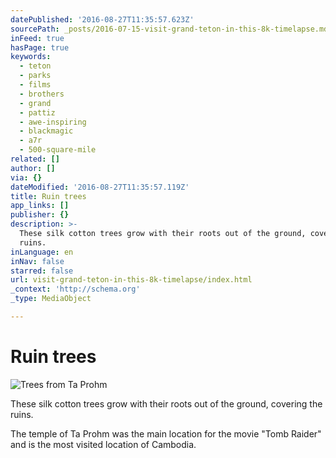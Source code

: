 ```yaml
---
datePublished: '2016-08-27T11:35:57.623Z'
sourcePath: _posts/2016-07-15-visit-grand-teton-in-this-8k-timelapse.md
inFeed: true
hasPage: true
keywords:
  - teton
  - parks
  - films
  - brothers
  - grand
  - pattiz
  - awe-inspiring
  - blackmagic
  - a7r
  - 500-square-mile
related: []
author: []
via: {}
dateModified: '2016-08-27T11:35:57.119Z'
title: Ruin trees
app_links: []
publisher: {}
description: >-
  These silk cotton trees grow with their roots out of the ground, covering the
  ruins.
inLanguage: en
inNav: false
starred: false
url: visit-grand-teton-in-this-8k-timelapse/index.html
_context: 'http://schema.org'
_type: MediaObject

---
```

# Ruin trees
![Trees from Ta Prohm](https://the-grid-user-content.s3-us-west-2.amazonaws.com/0817457e-8395-4611-9b75-a62b7c2e8aa7.jpg)

These silk cotton trees grow with their roots out of the ground, covering the ruins.

The temple of Ta Prohm was the main location for the movie "Tomb Raider" and is the most visited location of Cambodia.